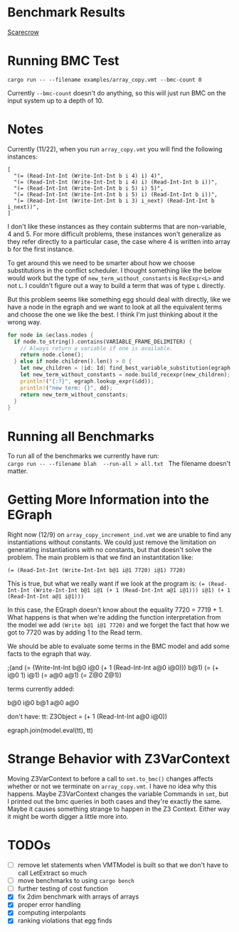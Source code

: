 # Benchmark Results

[Scarecrow](https://scarecrow.sgt-pl.com/)

# Running BMC Test

`cargo run -- --filename examples/array_copy.vmt --bmc-count 0`

Currently `--bmc-count` doesn't do anything, so this will just run BMC on the input system up to a depth of 10. 

# Notes
Currently (11/22), when you run `array_copy.vmt` you will find the following instances: 

```
[
  "(= (Read-Int-Int (Write-Int-Int b i 4) i) 4)",
  "(= (Read-Int-Int (Write-Int-Int b i 4) i) (Read-Int-Int b i))",
  "(= (Read-Int-Int (Write-Int-Int b i 5) i) 5)",
  "(= (Read-Int-Int (Write-Int-Int b i 5) i) (Read-Int-Int b i))",
  "(= (Read-Int-Int (Write-Int-Int b i 3) i_next) (Read-Int-Int b i_next))",
]
```

I don't like these instances as they contain subterms that are non-variable, 4 and 5. 
For more difficult problems, these instances won't generalize as they refer directly
to a particular case, the case where 4 is written into array b for the first instance. 

To get around this we need to be smarter about how we choose substitutions in the 
conflict scheduler. I thought something like the below would work but the type 
of `new_term_without_constants` is `RecExpr<L>` and not `L`. I couldn't figure
out a way to build a term that was of type `L` directly. 

But this problem seems like something egg should deal with directly, like we have a 
node in the egraph and we want to look at all the equivalent terms and choose the 
one we like the best. I think I'm just thinking about it the wrong way. 

```rust
for node in &eclass.nodes {
  if node.to_string().contains(VARIABLE_FRAME_DELIMITER) {
    // Always return a variable if one is available.
    return node.clone();
  } else if node.children().len() > 0 {
    let new_children = |id: Id| find_best_variable_substitution(egraph, &egraph[id]);
    let new_term_without_constants = node.build_recexpr(new_children);
    println!("{:?}", egraph.lookup_expr(&dd));
    println!("new term: {}", dd);
    return new_term_without_constants;
  }
}
```

# Running all Benchmarks 
To run all of the benchmarks we currently have run:  
`cargo run -- --filename blah  --run-all > all.txt `
The filename doesn't matter. 

# Getting More Information into the EGraph

Right now (12/9) on `array_copy_increment_ind.vmt` we are unable to find any instantiations without constants. 
We could just remove the limitation on generating instantiations with no constants, but that doesn't solve the 
problem. The main problem is that we find an instantitation like: 

`(= (Read-Int-Int (Write-Int-Int b@1 i@1 7720) i@1) 7720)`

This is true, but what we really want if we look at the program is:
`(= (Read-Int-Int (Write-Int-Int b@1 i@1 (+ 1 (Read-Int-Int a@1 i@1))) i@1) (+ 1 (Read-Int-Int a@1 i@1)))`

In this case, the EGraph doesn't know about the equality 7720 = 7719 + 1. What happens is that when we're 
adding the function interpretation from the model we add `(Write b@1 i@1 7720)` and we forget the fact that
how we got to 7720 was by adding 1 to the Read term. 

We should be able to evaluate some terms in the BMC model and add some facts to the egraph that way.

;(and (= (Write-Int-Int b@0 i@0 (+ 1 (Read-Int-Int a@0 i@0))) b@1) (= (+ i@0 1) i@1) (= a@0 a@1) (= Z@0 Z@1))

terms currently added:

b@0
i@0
b@1 
a@0
a@0

don't have:
tt: Z3Object = (+ 1 (Read-Int-Int a@0 i@0))

egraph.join(model.eval(tt), tt)

# Strange Behavior with Z3VarContext
Moving Z3VarContext to before a call to `smt.to_bmc()` changes affects whether or not we terminate on `array_copy.vmt`. I have no idea why this happens. Maybe Z3VarContext changes the variable Commands in `smt`, but I printed out the bmc queries in both cases and they're exactly the same. Maybe it causes something strange to happen in the Z3 Context. Either way it might be worth digger a little more into. 

# TODOs
- [ ] remove let statements when VMTModel is built so that we don't have to call LetExtract so much
- [ ] move benchmarks to using `cargo bench`
- [ ] further testing of cost function
- [x] fix 2dim benchmark with arrays of arrays
- [x] proper error handling
- [x] computing interpolants
- [x] ranking violations that egg finds
